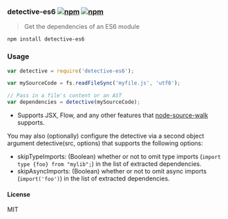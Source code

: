 ### detective-es6 [![npm](http://img.shields.io/npm/v/detective-es6.svg)](https://npmjs.org/package/detective-es6) [![npm](http://img.shields.io/npm/dm/detective-es6.svg)](https://npmjs.org/package/detective-es6)

> Get the dependencies of an ES6 module

`npm install detective-es6`

### Usage

```js
var detective = require('detective-es6');

var mySourceCode = fs.readFileSync('myfile.js', 'utf8');

// Pass in a file's content or an AST
var dependencies = detective(mySourceCode);

```

* Supports JSX, Flow, and any other features that [node-source-walk](https://github.com/dependents/node-source-walk) supports.

You may also (optionally) configure the detective via a second object argument detective(src, options) that supports the following options:

- skipTypeImports: (Boolean) whether or not to omit type imports (`import type {foo} from "mylib";`) in the list of extracted dependencies.
- skipAsyncImports: (Boolean) whether or not to omit async imports (`import('foo')`) in the list of extracted dependencies.


#### License

MIT
